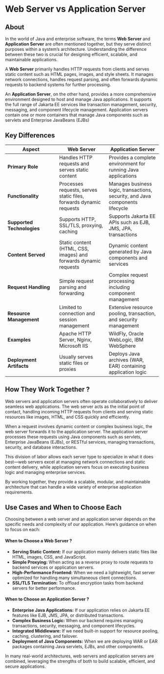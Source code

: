 # Web Server vs Application Server

## About

In the world of Java and enterprise software, the terms **Web Server** and **Application Server** are often mentioned together, but they serve distinct purposes within a system’s architecture. Understanding the difference between these two is crucial for designing efficient, scalable, and maintainable applications.

A **Web Server** primarily handles HTTP requests from clients and serves static content such as HTML pages, images, and style sheets. It manages network connections, handles request parsing, and often forwards dynamic requests to backend systems for further processing.

An **Application Server**, on the other hand, provides a more comprehensive environment designed to host and manage Java applications. It supports the full range of Jakarta EE services like transaction management, security, messaging, and component lifecycle management. Application servers contain one or more containers that manage Java components such as servlets and Enterprise JavaBeans (EJBs)

## Key Differences

<table data-full-width="true"><thead><tr><th width="153.23828125">Aspect</th><th>Web Server</th><th>Application Server</th></tr></thead><tbody><tr><td><strong>Primary Role</strong></td><td>Handles HTTP requests and serves static content</td><td>Provides a complete environment for running Java applications</td></tr><tr><td><strong>Functionality</strong></td><td>Processes requests, serves static files, forwards dynamic requests</td><td>Manages business logic, transactions, security, and Java components lifecycle</td></tr><tr><td><strong>Supported Technologies</strong></td><td>Supports HTTP, SSL/TLS, proxying, caching</td><td>Supports Jakarta EE APIs such as EJB, JMS, JPA, transactions</td></tr><tr><td><strong>Content Served</strong></td><td>Static content (HTML, CSS, images) and forwards dynamic requests</td><td>Dynamic content generated by Java components and services</td></tr><tr><td><strong>Request Handling</strong></td><td>Simple request parsing and forwarding</td><td>Complex request processing including component management</td></tr><tr><td><strong>Resource Management</strong></td><td>Limited to connection and session management</td><td>Extensive resource pooling, transaction, and security management</td></tr><tr><td><strong>Examples</strong></td><td>Apache HTTP Server, Nginx, Microsoft IIS</td><td>WildFly, Oracle WebLogic, IBM WebSphere</td></tr><tr><td><strong>Deployment Artifacts</strong></td><td>Usually serves static files or proxies</td><td>Deploys Java archives (WAR, EAR) containing application logic</td></tr></tbody></table>

## How They Work Together ?

Web servers and application servers often operate collaboratively to deliver seamless web applications. The web server acts as the initial point of contact, handling incoming HTTP requests from clients and serving static resources like images, HTML, and CSS quickly and efficiently.

When a request involves dynamic content or complex business logic, the web server forwards it to the application server. The application server processes these requests using Java components such as servlets, Enterprise JavaBeans (EJBs), or RESTful services, managing transactions, security, and database interactions.

This division of labor allows each server type to specialize in what it does best—web servers excel at managing network connections and static content delivery, while application servers focus on executing business logic and managing enterprise services.

By working together, they provide a scalable, modular, and maintainable architecture that can handle a wide variety of enterprise application requirements.

## Use Cases and When to Choose Each

Choosing between a web server and an application server depends on the specific needs and complexity of our application. Here’s guidance on when to focus on each:

#### When to Choose a Web Server ?

* **Serving Static Content:** If our application mainly delivers static files like HTML, images, CSS, and JavaScript.
* **Simple Proxying:** When acting as a reverse proxy to route requests to backend services or application servers.
* **High-Performance Frontend:** When we need a lightweight, fast server optimized for handling many simultaneous client connections.
* **SSL/TLS Termination:** To offload encryption tasks from backend servers for better performance.

#### When to Choose an Application Server ?

* **Enterprise Java Applications:** If our application relies on Jakarta EE features like EJB, JMS, JPA, or distributed transactions.
* **Complex Business Logic:** When our backend requires managing transactions, security, messaging, and component lifecycles.
* **Integrated Middleware:** If we need built-in support for resource pooling, caching, clustering, and failover.
* **Deployment of Java Components:** When we are deploying WAR or EAR packages containing Java servlets, EJBs, and other components.

In many real-world architectures, web servers and application servers are combined, leveraging the strengths of both to build scalable, efficient, and secure applications.
